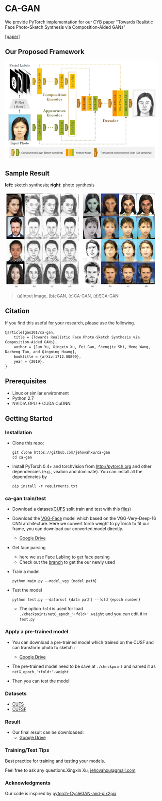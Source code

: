 # CA-GAN
We provide PyTorch implementation for our CYB paper "Towards Realistic Face Photo-Sketch Synthesis via Composition-Aided GANs"

[[paper]]()
## Our Proposed Framework
![](imgs/architecture1.png)

## Sample Result
**left:** sketch synthesis; **right:** photo synthesis

![](imgs/result1.png)
> (a)Input Image, (b)cGAN, (c)CA-GAN, (d)SCA-GAN

## Citation
If you find this useful for your research, please use the following.
```
@article{gao2017ca-gan,
	title = {Towards Realistic Face Photo-Sketch Synthesis via Composition-Aided GANs},
	author = {Jun Yu, Xingxin Xu, Fei Gao, Shengjie Shi, Meng Wang, Dacheng Tao, and Qingming Huang},
	booktitle = {arXiv:1712.00899},
	year = {2019},
}
```

## Prerequisites
- Linux or similar environment
- Python 2.7
- NVIDIA GPU + CUDA CuDNN

## Getting Started
### Installation
- Clone this repo:
    ```shell script
    git clone https://github.com/jehovahxu/ca-gan
    cd ca-gan
    ```
- Install PyTorch 0.4+ and torchvision from http://pytorch.org and other dependencies (e.g., visdom and dominate). You can install all the dependencies by
    ```shell script
    pip install -r requirments.txt
    ```
 
### ca-gan train/test
- Download a dataset([CUFS](http://mmlab.ie.cuhk.edu.hk/archive/facesketch.html) split train and test with this [files]())
- Download the [VGG-Face](http://www.robots.ox.ac.uk/~vgg/software/vgg_face/) model which based on the VGG-Very-Deep-16 CNN architecture.
 Here we convert torch weight to pyTorch to fit our frame, you can download our converted model directly.
    - [Google Drive](https://drive.google.com/open?id=1V2dfOLXSgAS9V8PvhTeQAP6KGI40aff_)

- Get face parsing
    - here we use [Face Labling](https://github.com/Liusifei/Face_Parsing_2016) to get face parsing
    - Check out the [branch](https://github.com/jehovahxu/ca-gan/tree/new_parsing) to get the our newly used 
- Train a model
    ```shell script
    python main.py --model_vgg {model path}
    ```
- Test the model
    ```shell script
    python test.py --dataroot {data path} --fold {epoch number}
    ```
    - The option `fold` is used for load `./checkpoint/netG_epoch_'+fold+'.weight` and you can edit it in `test.py` 
### Apply a pre-trained model
- You can download a pre-trained model which trained on the CUSF and can transform photo to sketch  :
    - [Google Drive](https://drive.google.com/open?id=17KG1e0-cq_dmidQovzG9vOWZSq3of0Lx)

-  The pre-trained model need to be save at `./checkpoint` and named it as `netG_epoch_'+fold+'.weight`
- Then you can test the model

### Datasets
- [CUFS](http://mmlab.ie.cuhk.edu.hk/archive/facesketch.html)
- [CUFSF](http://mmlab.ie.cuhk.edu.hk/archive/cufsf/)

### Result
- Our final result can be downloaded:
    - [Google Drive](https://drive.google.com/open?id=1EHpQWzbbF3-BSd93rCclpYtbpbEOZ3p3)



### Training/Test Tips
Best practice for training and testing your models.<p>
Feel free to ask any questions.Xingxin Xu, [jehovahxu@gmail.com](jehovahxu@gmail.com)<p>
### Acknowledgments
Our code is inspired by [pytorch-CycleGAN-and-pix2pix](https://github.com/junyanz/pytorch-CycleGAN-and-pix2pix)




